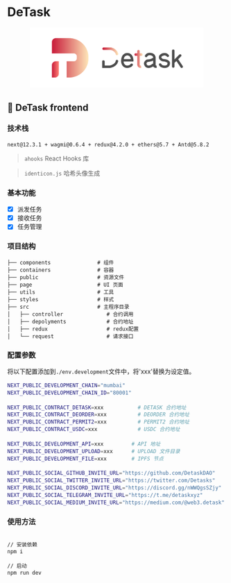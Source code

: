 # DeTask
<p align="center">
  <img src="./public/logo1.png" width="400" alt="DeTask logo">
</p>

## 🚀 DeTask frontend

### 技术栈

`next@12.3.1 + wagmi@0.6.4 + redux@4.2.0 + ethers@5.7 + Antd@5.8.2`

> `ahooks`    React Hooks 库

> `identicon.js`    哈希头像生成

### 基本功能

- [x] 派发任务
- [x] 接收任务
- [x] 任务管理

### 项目结构

```
├── components               # 组件
├── containers               # 容器
├── public                   # 资源文件
├── page                     # UI 页面
├── utils                    # 工具
├── styles                   # 样式
├── src                      # 主程序目录
│   ├── controller              # 合约调用
│   ├── depolyments             # 合约地址
│   ├── redux                   # redux配置
│   └── request                 # 请求接口
```

### 配置参数

将以下配置添加到`./env.development`文件中，将'xxx'替换为设定值。
```bash
NEXT_PUBLIC_DEVELOPMENT_CHAIN="mumbai"
NEXT_PUBLIC_DEVELOPMENT_CHAIN_ID="80001"

NEXT_PUBLIC_CONTRACT_DETASK=xxx           # DETASK 合约地址
NEXT_PUBLIC_CONTRACT_DEORDER=xxx          # DEORDER 合约地址
NEXT_PUBLIC_CONTRACT_PERMIT2=xxx          # PERMIT2 合约地址
NEXT_PUBLIC_CONTRACT_USDC=xxx             # USDC 合约地址

NEXT_PUBLIC_DEVELOPMENT_API=xxx         # API 地址
NEXT_PUBLIC_DEVELOPMENT_UPLOAD=xxx      # UPLOAD 文件目录
NEXT_PUBLIC_DEVELOPMENT_FILE=xxx        # IPFS 节点

NEXT_PUBLIC_SOCIAL_GITHUB_INVITE_URL="https://github.com/DetaskDAO"         # gitub
NEXT_PUBLIC_SOCIAL_TWITTER_INVITE_URL="https://twitter.com/Detasks"         # twitter
NEXT_PUBLIC_SOCIAL_DISCORD_INVITE_URL="https://discord.gg/nWWQgsSZjy"       # discord
NEXT_PUBLIC_SOCIAL_TELEGRAM_INVITE_URL="https://t.me/detaskxyz"             # telegram
NEXT_PUBLIC_SOCIAL_MEDIUM_INVITE_URL="https://medium.com/@web3.detask"      # medium
```

### 使用方法

```npm

// 安装依赖
npm i

// 启动
npm run dev

```